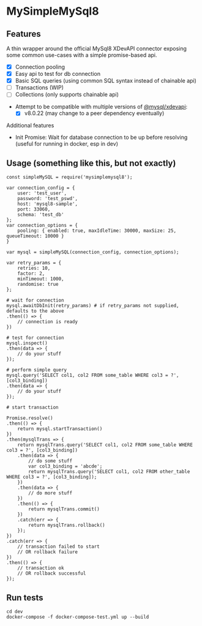 # MySimpleMySql8

## Features

A thin wrapper around the official MySql8 XDevAPI connector exposing some common use-cases with a simple promise-based api.

* [x] Connection pooling
* [x] Easy api to test for db connection
* [x] Basic SQL queries (using common SQL syntax instead of chainable api)
* [ ] Transactions (WIP)
* [ ] Collections (only supports chainable api)
* Attempt to be compatible with multiple versions of [@mysql/xdevapi](https://www.npmjs.com/package/@mysql/xdevapi):
    * [x] v8.0.22 (may change to a peer dependency eventually)

Additional features
* Init Promise: Wait for database connection to be up before resolving (useful for running in docker, esp in dev)

## Usage (something like this, but not exactly)

```
const simpleMySQL = require('mysimplemysql8');

var connection_config = {
    user: 'test_user',
    password: 'test_pswd',
    host: 'mysql8-sample',
    port: 33060,
    schema: 'test_db'
};
var connection_options = {
    pooling: { enabled: true, maxIdleTime: 30000, maxSize: 25, queueTimeout: 10000 }
}

var mysql = simpleMySQL(connection_config, connection_options);

var retry_params = {
    retries: 10,
    factor: 2,
    minTimeout: 1000,
    randomise: true
};

# wait for connection
mysql.awaitDbInit(retry_params) # if retry_params not supplied, defaults to the above
.then(() => {
    // connection is ready
})

# test for connection
mysql.inspect()
.then(data => {
    // do your stuff
});

# perform simple query
mysql.query('SELECT col1, col2 FROM some_table WHERE col3 = ?', [col3_binding])
.then(data => {
    // do your stuff
});

# start transaction

Promise.resolve()
.then(() => {
    return mysql.startTransaction()
})
.then(mysqlTrans => {
    return mysqlTrans.query('SELECT col1, col2 FROM some_table WHERE col3 = ?', [col3_binding])
    .then(data => {
        // do some stuff
        var col3_binding = 'abcde';
        return mysqlTrans.query('SELECT col1, col2 FROM other_table WHERE col3 = ?', [col3_binding]);
    })
    .then(data => {
        // do more stuff
    })
    .then(() => {
        return mysqlTrans.commit()
    })
    .catch(err => {
        return mysqlTrans.rollback()
    });
})
.catch(err => {
    // transaction failed to start
    // OR rollback failure
})
.then(() => {
    // transaction ok
    // OR rollback successful
});

```


## Run tests

```
cd dev
docker-compose -f docker-compose-test.yml up --build
```
